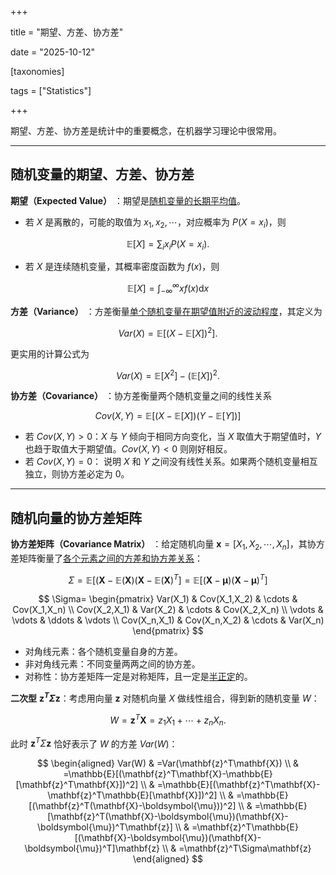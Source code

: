 +++

title = "期望、方差、协方差"

date = "2025-10-12"

[taxonomies]

tags = ["Statistics"]

+++

期望、方差、协方差是统计中的重要概念，在机器学习理论中很常用。

---

## 随机变量的期望、方差、协方差

**期望（Expected Value）** ：期望是<u>随机变量的长期平均值</u>。

- 若 $X$ 是离散的，可能的取值为 $x_1, x_2, \cdots$，对应概率为 $P(X = x_i)$，则

$$
\mathbb{E}[X]=\sum_ix_iP(X=x_i).
$$

- 若 $X$ 是连续随机变量，其概率密度函数为 $f(x)$，则

$$
\mathbb{E}[X]=\int_{-\infty}^{\infty}xf(x)\mathrm{d}x
$$

**方差（Variance）** ：方差衡量<u>单个随机变量在期望值附近的波动程度</u>，其定义为

$$
Var(X)=\mathbb{E}[(X-\mathbb{E}[X])^2].
$$

更实用的计算公式为

$$
Var(X)=\mathbb{E}[X^2]-(\mathbb{E}[X])^2.
$$

**协方差（Covariance）** ：协方差衡量两个随机变量之间的线性关系

$$
Cov(X,Y)=\mathbb{E}[(X-\mathbb{E}[X])(Y-\mathbb{E}[Y])]
$$

- 若 $Cov(X,Y) > 0$：$X$ 与 $Y$ 倾向于相同方向变化，当 $X$ 取值大于期望值时，$Y$ 也趋于取值大于期望值。$Cov(X,Y) < 0$ 则刚好相反。
- 若 $Cov(X,Y) = 0$： 说明 $X$ 和 $Y$ 之间没有线性关系。如果两个随机变量相互独立，则协方差必定为 $0$。

---

## 随机向量的协方差矩阵

**协方差矩阵（Covariance Matrix）** ：给定随机向量 $\mathbf{x} = [X_1, X_2, \cdots, X_n]$，其协方差矩阵衡量了<u>各个元素之间的方差和协方差关系</u>：

$$
\Sigma=\mathbb{E}[(\mathbf{X} - \mathbb{E}(\mathbf{X})(\mathbf{X} - \mathbb{E}(\mathbf{X})^T]
=\mathbb{E}[(\mathbf{X}-\boldsymbol{\mu})(\mathbf{X}-\boldsymbol{\mu})^T]
$$

$$
\Sigma=
\begin{pmatrix}
Var(X_1) & Cov(X_1,X_2) & \cdots & Cov(X_1,X_n) \\
Cov(X_2,X_1) & Var(X_2) & \cdots & Cov(X_2,X_n) \\
\vdots & \vdots & \ddots & \vdots \\
Cov(X_n,X_1) & Cov(X_n,X_2) & \cdots & Var(X_n)
\end{pmatrix}
$$

- 对角线元素：各个随机变量自身的方差。
- 非对角线元素：不同变量两两之间的协方差。
- 对称性：协方差矩阵一定是对称矩阵，且一定是<u>半正定</u>的。

**二次型** **$\mathbf{z}^T \Sigma \mathbf{z}$**：考虑用向量 $\mathbf{z}$ 对随机向量 $X$ 做线性组合，得到新的随机变量 $W$：

$$
W = \mathbf{z}^T \mathbf{X} = z_1X_1 + \cdots + z_nX_n.
$$

此时 $\mathbf{z}^T \Sigma \mathbf{z}$ 恰好表示了 $W$ 的方差 $Var(W)$：

$$
\begin{aligned}
Var(W) & =Var(\mathbf{z}^T\mathbf{X}) \\
 & =\mathbb{E}[(\mathbf{z}^T\mathbf{X}-\mathbb{E}[\mathbf{z}^T\mathbf{X}])^2] \\
 & =\mathbb{E}[(\mathbf{z}^T\mathbf{X}-\mathbf{z}^T\mathbb{E}[\mathbf{X}])^2] \\
 & =\mathbb{E}[(\mathbf{z}^T(\mathbf{X}-\boldsymbol{\mu}))^2] \\
 & =\mathbb{E}[\mathbf{z}^T(\mathbf{X}-\boldsymbol{\mu})(\mathbf{X}-\boldsymbol{\mu})^T\mathbf{z}] \\
 & =\mathbf{z}^T\mathbb{E}[(\mathbf{X}-\boldsymbol{\mu})(\mathbf{X}-\boldsymbol{\mu})^T]\mathbf{z} \\
 & =\mathbf{z}^T\Sigma\mathbf{z}
\end{aligned}
$$

‍
